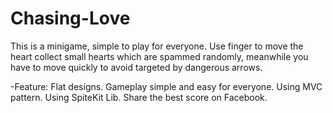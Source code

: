 # Chasing-Love
This is a minigame, simple to play for everyone. 
Use finger to move the heart collect small hearts which are spammed randomly, meanwhile you have to move quickly to avoid targeted by dangerous arrows.


-Feature:
Flat designs.
Gameplay simple and easy for everyone.
Using MVC pattern. 
Using SpiteKit Lib.
Share the best score on Facebook.
